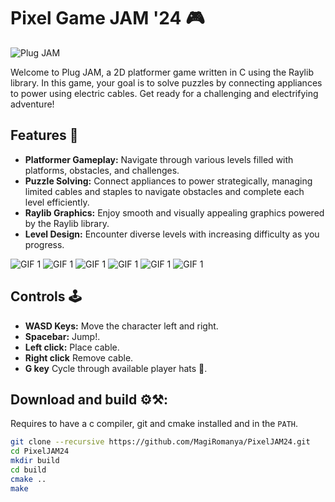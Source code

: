 # Pixel Game JAM '24  🎮
![Plug JAM](https://github.com/MagiRomanya/PixelJAM24/blob/23d3dd95b00a605a7fd3d2f31f375cef758f19e7/assets/demo/game-title.png)

Welcome to Plug JAM, a 2D platformer game written in C using the Raylib library. In this game, your goal is to solve puzzles by connecting appliances to power using electric cables. Get ready for a challenging and electrifying adventure!

## Features 🔌

- **Platformer Gameplay:** Navigate through various levels filled with platforms, obstacles, and challenges.
- **Puzzle Solving:** Connect appliances to power strategically, managing limited cables and staples to navigate obstacles and complete each level efficiently.
- **Raylib Graphics:** Enjoy smooth and visually appealing graphics powered by the Raylib library.
- **Level Design:** Encounter diverse levels with increasing difficulty as you progress.

![GIF 1](https://github.com/MagiRomanya/PixelJAM24/blob/23d3dd95b00a605a7fd3d2f31f375cef758f19e7/assets/demo/player-run.gif)
![GIF 1](https://github.com/MagiRomanya/PixelJAM24/blob/23d3dd95b00a605a7fd3d2f31f375cef758f19e7/assets/demo/blender-on-stage-1.gif)
![GIF 1](https://github.com/MagiRomanya/PixelJAM24/blob/23d3dd95b00a605a7fd3d2f31f375cef758f19e7/assets/demo/blender-on-stage-2.gif)
![GIF 1](https://github.com/MagiRomanya/PixelJAM24/blob/23d3dd95b00a605a7fd3d2f31f375cef758f19e7/assets/demo/television-on.gif)
![GIF 1](https://github.com/MagiRomanya/PixelJAM24/blob/23d3dd95b00a605a7fd3d2f31f375cef758f19e7/assets/demo/blender-on.gif)
![GIF 1](https://github.com/MagiRomanya/PixelJAM24/blob/23d3dd95b00a605a7fd3d2f31f375cef758f19e7/assets/demo/washing-machine-on.gif)

## Controls 🕹️

- **WASD Keys:** Move the character left and right.
- **Spacebar:** Jump!.
- **Left click:** Place cable.
- **Right click** Remove cable.
- **G key** Cycle through available player hats 🤠.

## Download and build ⚙️⚒️:
Requires to have a c compiler, git and cmake installed and in the `PATH`.
```sh
git clone --recursive https://github.com/MagiRomanya/PixelJAM24.git
cd PixelJAM24
mkdir build
cd build
cmake ..
make
```



